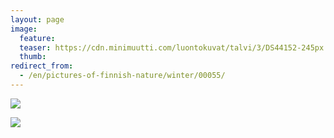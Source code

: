 ```yaml
---
layout: page
image:
  feature:
  teaser: https://cdn.minimuutti.com/luontokuvat/talvi/3/DS44152-245px.jpg
  thumb:
redirect_from:
  - /en/pictures-of-finnish-nature/winter/00055/
---
```


![](https://cdn.minimuutti.com/luontokuvat/talvi/3/DS44151-800px.jpg)

![](https://cdn.minimuutti.com/luontokuvat/talvi/3/DS44152-800px.jpg)
